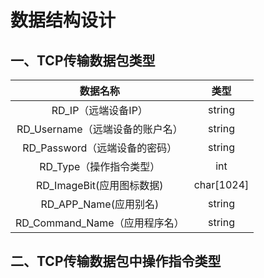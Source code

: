 # 数据结构设计
## 一、TCP传输数据包类型

|            数据名称             |    类型    |
| :-----------------------------: | :--------: |
|       RD_IP（远端设备IP）       |   string   |
| RD_Username（远端设备的账户名） |   string   |
|  RD_Password（远端设备的密码）  |   string   |
|     RD_Type（操作指令类型）     |    int     |
|    RD_ImageBit(应用图标数据)    | char[1024] |
|      RD_APP_Name(应用别名)      |   string   |
|  RD_Command_Name（应用程序名）  |   string   |

## 二、TCP传输数据包中操作指令类型
